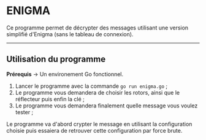 # ENIGMA

Ce programme permet de décrypter des messages utilisant une version simplifié d'Enigma (sans le tableau de connexion).

---

## Utilisation du programme

**Prérequis** -> Un environement Go fonctionnel.

1. Lancer le programme avec la commande `go run enigma.go` ;
2. Le programme vous demandera de choisir les rotors, ainsi que le réflecteur puis enfin la clé ;
3. Le programme vous demandera finalement quelle message vous voulez tester ;

Le programme va d'abord crypter le message en utilisant la configuration choisie puis essaiera de retrouver cette configuration par force brute.
